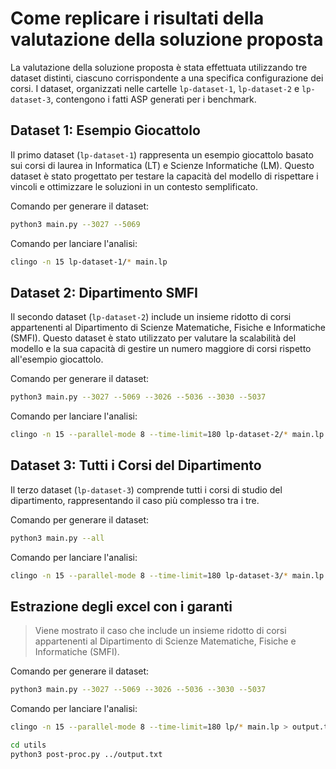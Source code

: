 # Come replicare i risultati della valutazione della soluzione proposta

La valutazione della soluzione proposta è stata effettuata utilizzando tre dataset distinti, ciascuno corrispondente a una specifica configurazione dei corsi. I dataset, organizzati nelle cartelle `lp-dataset-1`, `lp-dataset-2` e `lp-dataset-3`, contengono i fatti ASP generati per i benchmark.

## Dataset 1: Esempio Giocattolo

Il primo dataset (`lp-dataset-1`) rappresenta un esempio giocattolo basato sui corsi di laurea in Informatica (LT) e Scienze Informatiche (LM). Questo dataset è stato progettato per testare la capacità del modello di rispettare i vincoli e ottimizzare le soluzioni in un contesto semplificato.

Comando per generare il dataset:

```bash
python3 main.py --3027 --5069
```

Comando per lanciare l'analisi:

```bash
clingo -n 15 lp-dataset-1/* main.lp
```

## Dataset 2: Dipartimento SMFI

Il secondo dataset (`lp-dataset-2`) include un insieme ridotto di corsi appartenenti al Dipartimento di Scienze Matematiche, Fisiche e Informatiche (SMFI). Questo dataset è stato utilizzato per valutare la scalabilità del modello e la sua capacità di gestire un numero maggiore di corsi rispetto all'esempio giocattolo.

Comando per generare il dataset:

```bash
python3 main.py --3027 --5069 --3026 --5036 --3030 --5037
```

Comando per lanciare l'analisi:

```bash
clingo -n 15 --parallel-mode 8 --time-limit=180 lp-dataset-2/* main.lp
```

## Dataset 3: Tutti i Corsi del Dipartimento

Il terzo dataset (`lp-dataset-3`) comprende tutti i corsi di studio del dipartimento, rappresentando il caso più complesso tra i tre.

Comando per generare il dataset:

```bash
python3 main.py --all
```

Comando per lanciare l'analisi:

```bash
clingo -n 15 --parallel-mode 8 --time-limit=180 lp-dataset-3/* main.lp
```

## Estrazione degli excel con i garanti

> Viene mostrato il caso che include un insieme ridotto di corsi appartenenti al Dipartimento di Scienze Matematiche, Fisiche e Informatiche (SMFI).

Comando per generare il dataset:

```bash
python3 main.py --3027 --5069 --3026 --5036 --3030 --5037
```

Comando per lanciare l'analisi:

```bash
clingo -n 15 --parallel-mode 8 --time-limit=180 lp/* main.lp > output.txt
```

```bash
cd utils
python3 post-proc.py ../output.txt
```

